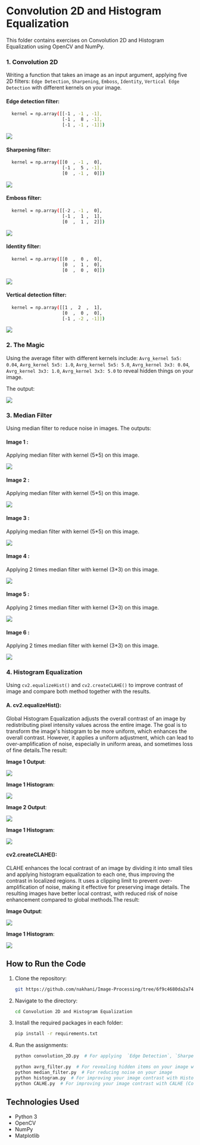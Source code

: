 # Convolution 2D and Histogram Equalization

 This folder contains exercises on Convolution 2D and Histogram Equalization using OpenCV and NumPy.


### 1. Convolution 2D
  Writing a function that takes an image as an input argument, applying five 2D filters: `Edge Detection`, `Sharpening`, `Emboss`, `Identity`, `Vertical Edge Detection` with different kernels on your image.

  #### Edge detection filter:
   ```bash
     kernel = np.array([[-1 , -1 , -1],
                        [-1 ,  8 , -1],
                        [-1 , -1 , -1]])
   ```
   <img src="Convolution 2D/Figure_1.png" >

  #### Sharpening filter:
   ```bash
     kernel = np.array([[0  , -1 ,  0],
                        [-1 ,  5 , -1],
                        [0  , -1 ,  0]])
   ```
   <img src="Convolution 2D/Figure_1.png">

  #### Emboss filter:
   ```bash
     kernel = np.array([[-2 , -1 ,  0],
                        [-1 ,  1 ,  1],
                        [0  ,  1 ,  2]])
   ```
   <img src="Convolution 2D/Figure_1.png">

  #### Identity filter:
   ```bash
     kernel = np.array([[0  ,  0 ,  0],
                        [0  ,  1 ,  0],
                        [0  ,  0 ,  0]])
   ```
   <img src="Convolution 2D/Figure_1.png">

  #### Vertical detection filter:
   ```bash
     kernel = np.array([[1 ,  2  ,  1],
                        [0  ,  0 ,  0], 
                        [-1 , -2 , -1]])
   ``` 
   <img src="Convolution 2D/Figure_1.png">

### 2. The Magic 
  Using the average filter with different kernels include: `Avrg_kernel 5x5: 0.04`, `Avrg_kernel 5x5: 1.0`, `Avrg_kernel 5x5: 5.0`, `Avrg_kernel 3x3: 0.04`, `Avrg_kernel 3x3: 1.0`, `Avrg_kernel 3x3: 5.0` to reveal hidden things on your image.

  The output:

   <img src="The Magic/Figure_1.png">

### 3. Median Filter
  Using median filter to reduce noise in images. The outputs:
   
  #### Image 1 :
  Applying median filter with kernel (5*5) on this image.

  <img src="Median filter/Outputs/Figure_1.png">

  #### Image 2 :
  Applying median filter with kernel (5*5) on this image.

  <img src="Median filter/Outputs/Figure_2.png">

  #### Image 3 :
  Applying median filter with kernel (5*5) on this image.

  <img src="Median filter/Outputs/Figure_3.png">

  #### Image 4 :
  Applying 2 times median filter with kernel (3*3) on this image.

  <img src="Median filter/Outputs/Figure_4.png">

  #### Image 5 :
  Applying 2 times median filter with kernel (3*3) on this image.

  <img src="Median filter/Outputs/Figure_5.png">

  #### Image 6 :
  Applying 2 times median filter with kernel (3*3) on this image.

  <img src="Median filter/Outputs/Figure_6.png">


### 4. Histogram Equalization
  Using `cv2.equalizeHist()` and `cv2.createCLAHE()` to improve contrast of image and compare both method together with the results.

  #### A. cv2.equalizeHist():
 
   Global Histogram Equalization adjusts the overall contrast of an image by redistributing pixel intensity values across the entire image. The goal is to transform the image's histogram to be more uniform, which enhances the overall contrast. However, it applies a uniform adjustment, which can lead to over-amplification of noise, especially in uniform areas, and sometimes loss of fine details.The result:
   
  **Image 1 Output**:
   
   <img src="Histogram Equalization/Outputs/Figure1.png" >

   **Image 1 Histogram**:

   <img src="Histogram Equalization/Outputs/image1_hist.png" >

  **Image 2 Output**:
   
   <img src="Histogram Equalization/Outputs/Figure_2.png" >

   **Image 1 Histogram**:

   <img src="Histogram Equalization/Outputs/image_hist.png" >
  

  #### cv2.createCLAHE():
 
   CLAHE enhances the local contrast of an image by dividing it into small tiles and applying histogram equalization to each one, thus improving the contrast in localized regions. It uses a clipping limit to prevent over-amplification of noise, making it effective for preserving image details. The resulting images have better local contrast, with reduced risk of noise enhancement compared to global methods.The result:
   
  **Image Output**:
   
   <img src="Histogram Equalization/Outputs/Figure_2CALHE.png" >

   **Image 1 Histogram**:

   <img src="Histogram Equalization/Outputs/CALHE_imagehist.png" >



## How to Run the Code
1. Clone the repository:
   ```sh
   git https://github.com/nakhani/Image-Processing/tree/6f9c4680da2a74c63fc1c0b9ec062b85bd7d65e5/Convolution%202D%20and%20Histogram%20Equalization

2. Navigate to the directory:
   ```sh
   cd Convolution 2D and Histogram Equalization
   ```

3. Install the required packages in each folder:
   ```sh
   pip install -r requirements.txt
   ```

4. Run the assignments:
   ```sh
   python convolution_2D.py  # For applying  `Edge Detection`, `Sharpening`, `Emboss`, `Identity`, `Vertical Edge Detection` filter on your image

   python avrg_filter.py  # For revealing hidden items on your image with different kernel values
   python median_filter.py  # For reducing noise on your image
   python histogram.py  # For improving your image contrast with Histogram Equalization 
   python CALHE.py  # For improving your image contrast with CALHE (Contrast Limited Adaptive Histogram Equalization)
   ```

## Technologies Used
- Python 3
- OpenCV
- NumPy
- Matplotlib
